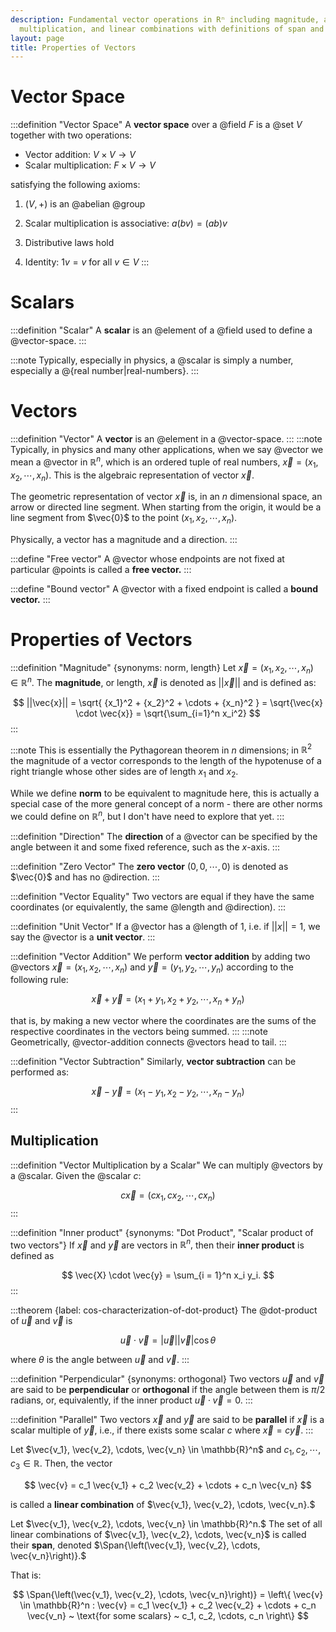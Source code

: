 ```yaml
---
description: Fundamental vector operations in Rⁿ including magnitude, addition, scalar
  multiplication, and linear combinations with definitions of span and vector spaces.
layout: page
title: Properties of Vectors
---
```


# Vector Space

:::definition "Vector Space"
A **vector space** over a @field $F$ is a @set $V$ together with two operations:
- Vector addition: $V \times V \to V$
- Scalar multiplication: $F \times V \to V$

satisfying the following axioms:

1. $(V, +)$ is an @abelian @group

2. Scalar multiplication is associative: $a(bv) = (ab)v$

3. Distributive laws hold

4. Identity: $1v = v$ for all $v \in V$
:::

# Scalars
:::definition "Scalar"
A **scalar** is an @element of a @field used to define a @vector-space.
:::

:::note
Typically, especially in physics, a @scalar is simply a number, especially a @{real number|real-numbers}.
:::


# Vectors
:::definition "Vector"
A **vector** is an @element in a @vector-space.
:::
:::note
Typically, in physics and many other applications, when we say @vector we mean a @vector in $\mathbb{R}^n,$ which is an ordered tuple of real numbers, $\vec{x} = (x_1, x_2, \cdots, x_n).$ This is the algebraic representation of vector $\vec{x}$.

The geometric representation of vector $\vec{x}$ is, in an $n$ dimensional space, an arrow or directed line segment. When starting from the origin, it would be a line segment from $\vec{0}$ to the point $(x_1, x_2, \cdots, x_n)$.

Physically, a vector has a magnitude and a direction.
:::

:::define "Free vector"
A @vector whose endpoints are not fixed at particular @points is called a **free vector.**
:::

:::define "Bound vector"
A @vector with a fixed endpoint is called a **bound vector.**
:::

# Properties of Vectors


:::definition "Magnitude" {synonyms: norm, length}
Let $\vec{x} = (x_1, x_2, \cdots, x_n) \in \mathbb{R}^n$.  The **magnitude**, or length, $\vec{x}$ is denoted as $|| \vec{x} ||$ and is defined as:

$$ ||\vec{x}|| = \sqrt{ {x_1}^2 + {x_2}^2 + \cdots + {x_n}^2 } = \sqrt{\vec{x} \cdot \vec{x}} = \sqrt{\sum_{i=1}^n x_i^2} $$
:::

:::note
This is essentially the Pythagorean theorem in $n$ dimensions; in $\mathbb{R}^2$ the magnitude of a vector corresponds to the length of the hypotenuse of a right triangle whose other sides are of length $x_1$ and $x_2.$

While we define **norm** to be equivalent to magnitude here, this is actually a special case of the more general concept of a norm - there are other norms we could define on $\mathbb{R}^n,$ but I don't have need to explore that yet.
:::

:::definition "Direction"
The **direction** of a @vector can be specified by the angle between it and some fixed reference, such as the $x$-axis.
:::


:::definition "Zero Vector"
The **zero vector** $(0, 0, \cdots, 0)$ is denoted as $\vec{0}$ and has no @direction.
:::

:::definition "Vector Equality"
Two vectors are equal if they have the same coordinates (or equivalently, the same @length and @direction).
:::

:::definition "Unit Vector"
If a @vector has a @length of 1, i.e. if $||x|| = 1$, we say the @vector is a **unit vector**.
:::

:::definition "Vector Addition"
We perform **vector addition** by adding two @vectors $\vec{x} = (x_1, x_2, \cdots, x_n)$ and $\vec{y} = (y_1, y_2, \cdots, y_n)$ according to the following rule:

$$ \vec{x} + \vec{y} = (x_1 + y_1, x_2 + y_2, \cdots, x_n + y_n) $$

that is, by making a new vector where the coordinates are the sums of the respective coordinates in the vectors being summed.
:::
:::note
Geometrically, @vector-addition connects @vectors head to tail.
:::

:::definition "Vector Subtraction"
Similarly, **vector subtraction** can be performed as:

$$ \vec{x} - \vec{y} = (x_1 - y_1, x_2 - y_2, \cdots, x_n - y_n) $$
:::

## Multiplication
:::definition "Vector Multiplication by a Scalar"
We can multiply @vectors by a @scalar. Given the @scalar $c$:

$$ c \vec{x} = (c x_1, c x_2, \cdots, c x_n) $$
:::

:::definition "Inner product" {synonyms: "Dot Product", "Scalar product of two vectors"}
If $\vec{x}$ and $\vec{y}$ are vectors in $\mathbb{R}^n,$ then their **inner product** is defined as


$$ \vec{X} \cdot \vec{y} = \sum_{i = 1}^n x_i y_i. $$
:::

:::theorem {label: cos-characterization-of-dot-product}
The @dot-product of $\vec{u}$ and $\vec{v}$ is

$$ \vec{u} \cdot \vec{v} = |\vec{u}||\vec{v}|\cos{\theta} $$

where $\theta$ is the angle between $\vec{u}$ and $\vec{v}.$
:::

:::definition "Perpendicular" {synonyms: orthogonal}
Two vectors $\vec{u}$ and $\vec{v}$ are said to be **perpendicular** or **orthogonal** if the angle between them is $\pi/2$ radians, or, equivalently, if the inner product $\vec{u} \cdot \vec{v} = 0.$
:::

:::definition "Parallel"
Two vectors $\vec{x}$ and $\vec{y}$ are said to be **parallel** if $\vec{x}$ is a scalar multiple of $\vec{y}$, i.e., if there exists some scalar $c$ where $\vec{x} = c \vec{y}.$
:::

Let $\vec{v_1}, \vec{v_2}, \cdots, \vec{v_n} \in \mathbb{R}^n$ and $c_1, c_2, \cdots, c_3 \in \mathbb{R}.$ Then, the vector

$$ \vec{v} = c_1 \vec{v_1} +  c_2 \vec{v_2} + \cdots + c_n \vec{v_n} $$

is called a **linear combination** of $\vec{v_1}, \vec{v_2}, \cdots, \vec{v_n}.$

Let $\vec{v_1}, \vec{v_2}, \cdots, \vec{v_n} \in \mathbb{R}^n.$ The set of all linear combinations of $\vec{v_1}, \vec{v_2}, \cdots, \vec{v_n}$ is called their **span**, denoted $\Span{\left(\vec{v_1}, \vec{v_2}, \cdots, \vec{v_n}\right)}.$ 

That is:

$$ \Span{\left(\vec{v_1}, \vec{v_2}, \cdots, \vec{v_n}\right)} = \left\{ \vec{v} \in \mathbb{R}^n : \vec{v} = c_1 \vec{v_1} + c_2 \vec{v_2} + \cdots + c_n \vec{v_n} ~ \text{for some scalars} ~ c_1, c_2, \cdots, c_n \right\} $$
